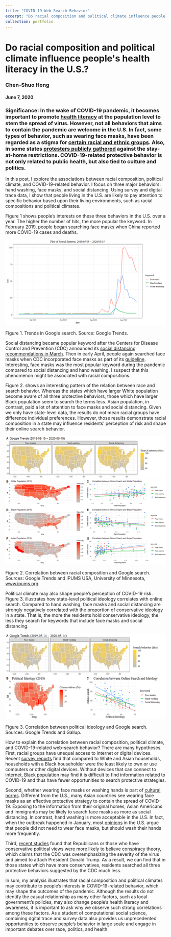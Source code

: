 ```yaml
---
title: "COVID-19 Web-Search Behavior"
excerpt: "Do racial composition and political climate influence people's health literacy in the U.S.?<br/><img src='/images/plot_ideology.png' style='width: 80% length: 80%'>"
collection: portfolio
---
```


# Do racial composition and political climate influence people's health literacy in the U.S.?
### Chen-Shuo Hong
#### June 7, 2020

### Significance: In the wake of COVID-19 pandemic, it becomes important to promote [health literacy](https://www.nature.com/articles/s41562-020-0884-z) at the population level to stem the spread of virus. However, not all behaviors that aims to contain the pandemic are welcome in the U.S. In fact, some types of behavior, such as wearing face masks, have been regarded as a stigma for [certain racial and ethnic groups](https://www.nytimes.com/2020/04/14/us/coronavirus-masks-racism-african-americans.html). Also, in some states [protesters publicly gathered](https://www.nytimes.com/2020/05/13/business/media/lockdown-protests-reporters.html) against the stay-at-home restrictions. COVID-19-related protective behavior is not only related to public health, but also tied to culture and politics.

In this post, I explore the associations between racial composition, political climate, and COVID-19-related behavior. I focus on three major behaviors: hand washing, face masks, and social distancing. Using survey and digital trace data, I show that people living in the U.S. are likely to pay attention to specific behavior based upon their living environments, such as racial compositions and political climates.

Figure 1 shows people’s interests on these three behaviors in the U.S. over a year. The higher the number of hits, the more popular the keyword. In February 2019, people began searching face masks when China reported more COVID-19 cases and deaths. 

<img src='/images/plot_behavior.png'>

Figure 1. Trends in Google search. Source: Google Trends.

Social distancing became popular keyword after the Centers for Disease Control and Prevention (CDC) announced its [social distancing recommendations in March](https://www.nytimes.com/2020/03/16/smarter-living/coronavirus-social-distancing.html). Then in early April, people again searched face masks when CDC incorporated face masks as part of its [guideline](https://www.cdc.gov/coronavirus/2019-ncov/prevent-getting-sick/diy-cloth-face-coverings.html). Interesting, face masks was the most popular keyword during the pandemic compared to social distancing and hand washing. I suspect that this phenomenon might be associated with racial compositions.

Figure 2. shows an interesting pattern of the relation between race and search behavior. Whereas the states which have larger White population become aware of all three protective behaviors, those which have larger Black population seem to search the terms less.  Asian population, in contrast, paid a lot of attention to face masks and social distancing. Given we only have state-level data, the results do not mean racial groups have difference individual preferences. However, those results demonstrate racial composition in a state may influence residents’ perception of risk and shape their online search behavior.

<img src='/images/plot_behavior_a.png'>
<img src='/images/plot_race.png'>

Figure 2. Correlation between racial composition and Google search. Sources: Google Trends and IPUMS USA, University of Minnesota, www.ipums.org.

Political climate may also shape people’s perception of COVID-19 risk. Figure 3. illustrates how state-level political ideology correlates with online search. Compared to hand washing, face masks and social distancing are strongly negatively correlated with the proportion of conservative ideology in a state. That is, the more the residents hold conservative ideology, the less they search for keywords that include face masks and social distancing.

<img src='/images/plot_ideology.png'>

Figure 3. Correlation between political ideology and Google search. Sources: Google Trends and Gallup.

How to explain the correlation between racial composition, political climate, and COVID-19-related web-search behavior? There are many hypotheses. First, racial groups have unequal access to internet or digital devices. Recent [survey reports](https://www.census.gov/library/publications/2018/acs/acs-39.html) find that compared to White and Asian households, households with a Black householder were the least likely to own or use computers or other digital devices. Without devices that can connect to internet,  Black population may find it is difficult to find information related to COVID-19 and thus have fewer opportunities to search protective strategies.

Second, whether wearing face masks or washing hands is part of [cultural norms](https://www.nytimes.com/2020/04/03/us/politics/coronavirus-white-house-face-masks.html?searchResultPosition=1). Different from the U.S., many Asian countries see wearing face masks as an effective protective strategy to contain the spread of COVID-19. Exposing to the information from their original homes, Asian Americans and immigrants may be likely to search face masks as more as social distancing. In contrast, hand washing is more acceptable in the U.S. In fact, when the outbreak happened in January, most [opinions](https://www.nytimes.com/2020/01/28/opinion/coronavirus-prevention-tips.html) in the U.S. argue that people did not need to wear face masks, but should wash their hands more frequently.  

Third, [recent studies](https://misinforeview.hks.harvard.edu/article/the-relation-between-media-consumption-and-misinformation-at-the-outset-of-the-sars-cov-2-pandemic-in-the-us/) found that Republicans or those who have conservative political views were more likely to believe conspiracy theory, which claims that the CDC was overemphasizing the severity of the virus and aimed to attach President Donald Trump. As a result, we can find that in those states which have more conservatives, residents searched all three protective behaviors suggested by the CDC much less.

In sum, my analysis illustrates that racial composition and political climates may contribute to people’s interests in COVID-19-related behavior, which may shape the outcomes of the pandemic. Although the results do not identify the casual relationship as many other factors, such as local government’s policies, may also change people’s health literacy and awareness, it is important to ask why we observe such strong correlations among these factors. As a student of computational social science, combining dgital trace and survey data also provides us unprecedented opportunities to observe people’s behavior in large scale and engage in important debates over race, politics, and health.
